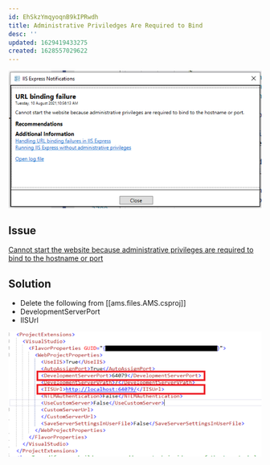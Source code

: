 ```yaml
---
id: EhSkzYmqyoqnB9kIPRwdh
title: Administrative Priviledges Are Required to Bind
desc: ''
updated: 1629419433275
created: 1628557029622
---
```

![](assets/images/2021-08-10-10-57-12.png)

## Issue

[Cannot start the website because administrative privileges are required to bind to the hostname or port](https://realmpkdotnet.wordpress.com/2015/11/16/cannot-start-the-website-because-administrative-privileges-are-required-to-bind-to-the-hostname-or-port/)

## Solution

-  Delete the following from  [[ams.files.AMS.csproj]]
  - DevelopmentServerPort
  - IISUrl

  ![](assets/images/2021-08-20-10-29-03.png)